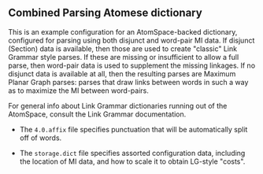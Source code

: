 Combined Parsing Atomese dictionary
-----------------------------------
This is an example configuration for an AtomSpace-backed dictionary,
configured for parsing using both disjunct and word-pair MI data.
If disjunct (Section) data is available, then those are used to create
"classic" Link Grammar style parses. If these are missing or
insufficient to allow a full parse, then word-pair data is used to
supplement the missing linkages. If no disjunct data is available at
all, then the resulting parses are Maximum Planar Graph parses:
parses that draw links between words in such a way as to maximize the
MI between word-pairs.

For general info about Link Grammar dictionaries running out of the
AtomSpace, consult the Link Grammar documentation.

* The `4.0.affix` file specifies punctuation that will be automatically
  split off of words.

* The `storage.dict` file specifies assorted configuration data,
  including the location of MI data, and how to scale it to obtain
  LG-style "costs".
